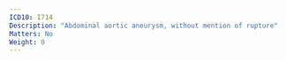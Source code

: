 ```yaml
---
ICD10: I714
Description: "Abdominal aortic aneurysm, without mention of rupture"
Matters: No
Weight: 0
---
```


